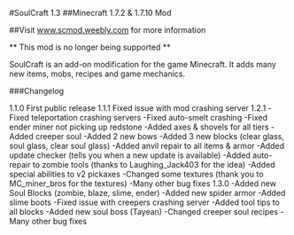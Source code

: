 #SoulCraft 1.3
##Minecraft 1.7.2 & 1.7.10 Mod 

##Visit www.scmod.weebly.com for more information

** This mod is no longer being supported ** 

SoulCraft is an add-on modification for the game Minecraft. It adds many new items, mobs, recipes and game mechanics. 

###Changelog 

1.1.0
First public release
1.1.1
Fixed issue with mod crashing server
1.2.1
-Fixed teleportation crashing servers 
-Fixed auto-smelt crashing 
-Fixed ender miner not picking up redstone
-Added axes & shovels for all tiers 
-Added creeper soul
-Added 2 new bows 
-Added 3 new blocks (clear glass, soul glass, clear soul glass) 
-Added anvil repair to all items & armor
-Added update checker (tells you when a new update is available)
-Added auto-repair to zombie tools (thanks to Laughing_Jack403 for the idea)
-Added special abilities to v2 pickaxes
-Changed some textures (thank you to MC_miner_bros for the textures)
-Many other bug fixes
1.3.0
-Added new Soul Blocks (zombie, blaze, slime, ender) 
-Added new spider armor 
-Added slime boots
-Fixed issue with creepers crashing server
-Added tool tips to all blocks 
-Added new soul boss (Tayean)
-Changed creeper soul recipes 
-Many other bug fixes
